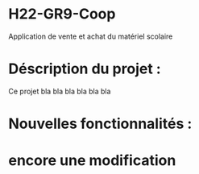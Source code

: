 # H22-GR9-Coop
Application de vente et achat du matériel scolaire 
# Déscription du projet : 
Ce projet bla bla bla 
bla bla bla 

# Nouvelles fonctionnalités : 


# encore une modification
